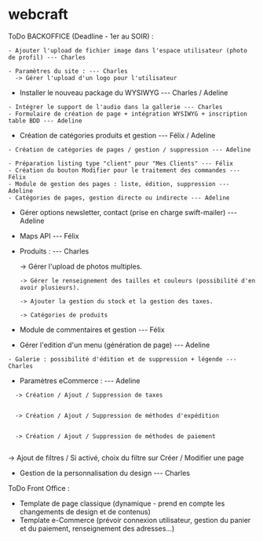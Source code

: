 # webcraft


ToDo BACKOFFICE (Deadline - 1er au SOIR) :
```
- Ajouter l'upload de fichier image dans l'espace utilisateur (photo de profil) --- Charles
```
```
- Paramètres du site : --- Charles
  -> Gérer l'upload d'un logo pour l'utilisateur
```
- Installer le nouveau package du WYSIWYG --- Charles / Adeline
```
- Intégrer le support de l'audio dans la gallerie --- Charles
- Formulaire de création de page + intégration WYSIWYG + inscription table BDD --- Adeline
```
- Création de catégories produits et gestion --- Félix / Adeline
```
- Création de catégories de pages / gestion / suppression --- Adeline
```
```
- Préparation listing type "client" pour "Mes Clients" --- Félix
- Création du bouton Modifier pour le traitement des commandes --- Félix
- Module de gestion des pages : liste, édition, suppression --- Adeline
- Catégories de pages, gestion directe ou indirecte --- Adeline
```
- Gérer options newsletter, contact (prise en charge swift-mailer) --- Adeline
- Maps API --- Félix
- Produits : --- Charles
     
    -> Gérer l'upload de photos multiples.
    ```
    -> Gérer le renseignement des tailles et couleurs (possibilité d'en avoir plusieurs).
    
    -> Ajouter la gestion du stock et la gestion des taxes.
    
    -> Catégories de produits
    ```
 
- Module de commentaires et gestion --- Félix
- Gérer l'edition d'un menu (génération de page) --- Adeline
```
- Galerie : possibilité d'édition et de suppression + légende --- Charles
```
- Paramètres eCommerce : --- Adeline
```
  -> Création / Ajout / Suppression de taxes
  
```
```
  -> Création / Ajout / Suppression de méthodes d'expédition
  
```
```
  -> Création / Ajout / Suppression de méthodes de paiement
  
```
  -> Ajout de filtres / Si activé, choix du filtre sur Créer / Modifier une page
  

- Gestion de la personnalisation du design --- Charles


ToDo Front Office :
- Template de page classique (dynamique - prend en compte les changements de design et de contenus)
- Template e-Commerce (prévoir connexion utilisateur, gestion du panier et du paiement, renseignement des adresses...)
